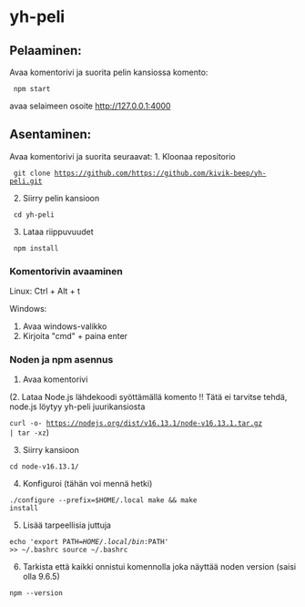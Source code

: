 # yh-peli


<h2> Pelaaminen: </h2>
Avaa komentorivi ja suorita pelin kansiossa komento:

<code> npm start </code>

avaa selaimeen osoite http://127.0.0.1:4000


<h2> Asentaminen: </h2>
Avaa komentorivi ja suorita seuraavat:
1. Kloonaa repositorio 

<code> git clone https://github.com/https://github.com/kivik-beep/yh-peli.git </code>

2. Siirry pelin kansioon 

<code> cd yh-peli </code>

3. Lataa riippuvuudet 

<code> npm install </code>

<h3> Komentorivin avaaminen </h3> 
Linux: Ctrl + Alt + t

Windows:
1. Avaa windows-valikko
2. Kirjoita "cmd" + paina enter

<h3>Noden ja npm asennus</h3>

1. Avaa komentorivi

(2. Lataa Node.js lähdekoodi syöttämällä komento !! Tätä ei tarvitse tehdä, node.js löytyy yh-peli juurikansiosta

<code>curl -o- https://nodejs.org/dist/v16.13.1/node-v16.13.1.tar.gz | tar -xz</code>)

3. Siirry kansioon 

<code>cd node-v16.13.1/</code>

4. Konfiguroi (tähän voi mennä hetki)

<code>./configure --prefix=$HOME/.local
make && make install</code>

5. Lisää tarpeellisia juttuja 

<code>echo 'export PATH=$HOME/.local/bin:$PATH' >> ~/.bashrc
source ~/.bashrc</code>

6. Tarkista että kaikki onnistui komennolla joka näyttää noden version (saisi olla 9.6.5)

<code>npm --version</code>

